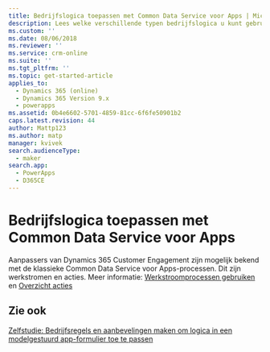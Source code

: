 ```yaml
---
title: Bedrijfslogica toepassen met Common Data Service voor Apps | MicrosoftDocs
description: Lees welke verschillende typen bedrijfslogica u kunt gebruiken in de app
ms.custom: ''
ms.date: 08/06/2018
ms.reviewer: ''
ms.service: crm-online
ms.suite: ''
ms.tgt_pltfrm: ''
ms.topic: get-started-article
applies_to:
  - Dynamics 365 (online)
  - Dynamics 365 Version 9.x
  - powerapps
ms.assetid: 0b4e6602-5701-4859-81cc-6f6fe50901b2
caps.latest.revision: 44
author: Mattp123
ms.author: matp
manager: kvivek
search.audienceType:
  - maker
search.app:
  - PowerApps
  - D365CE
---
```

# <a name="apply-business-logic-with-common-data-service-for-apps"></a>Bedrijfslogica toepassen met Common Data Service voor Apps

Aanpassers van Dynamics 365 Customer Engagement zijn mogelijk bekend met de klassieke Common Data Service voor Apps-processen. Dit zijn werkstromen en acties. Meer informatie: [Werkstroomprocessen gebruiken](/flow/workflow-processes) en [Overzicht acties](/flow/actions)
  
## <a name="see-also"></a>Zie ook  
[Zelfstudie: Bedrijfsregels en aanbevelingen maken om logica in een modelgestuurd app-formulier toe te passen](../model-driven-apps/create-business-rules-recommendations-apply-logic-form.md)
